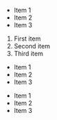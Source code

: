 * Item 1
* Item 2
* Item 3

1. First item
2. Second item
3. Third item

+ Item 1
+ Item 2
+ Item 3

- Item 1
- Item 2
- Item 3
